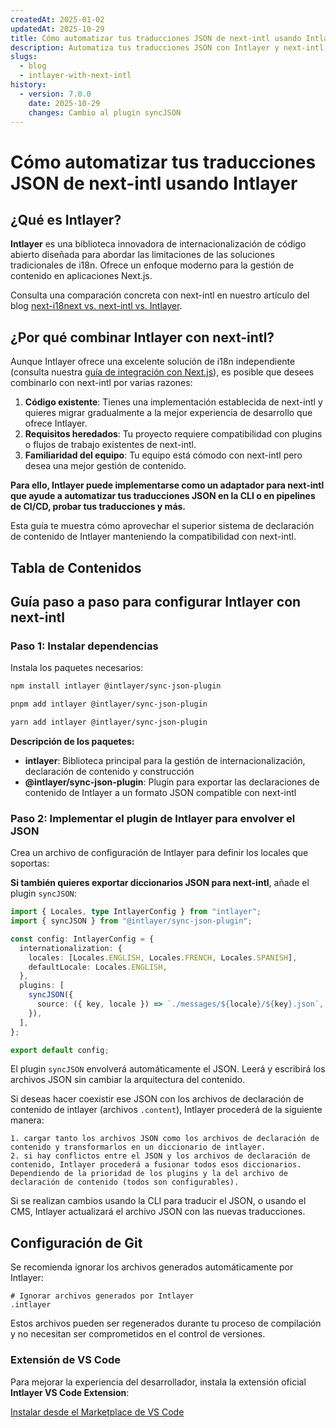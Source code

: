 ```yaml
---
createdAt: 2025-01-02
updatedAt: 2025-10-29
title: Cómo automatizar tus traducciones JSON de next-intl usando Intlayer
description: Automatiza tus traducciones JSON con Intlayer y next-intl para una internacionalización mejorada en aplicaciones Next.js.
slugs:
  - blog
  - intlayer-with-next-intl
history:
  - version: 7.0.0
    date: 2025-10-29
    changes: Cambio al plugin syncJSON
---
```


# Cómo automatizar tus traducciones JSON de next-intl usando Intlayer

## ¿Qué es Intlayer?

**Intlayer** es una biblioteca innovadora de internacionalización de código abierto diseñada para abordar las limitaciones de las soluciones tradicionales de i18n. Ofrece un enfoque moderno para la gestión de contenido en aplicaciones Next.js.

Consulta una comparación concreta con next-intl en nuestro artículo del blog [next-i18next vs. next-intl vs. Intlayer](https://github.com/aymericzip/intlayer/blob/main/docs/blog/es/next-i18next_vs_next-intl_vs_intlayer.md).

## ¿Por qué combinar Intlayer con next-intl?

Aunque Intlayer ofrece una excelente solución de i18n independiente (consulta nuestra [guía de integración con Next.js](https://github.com/aymericzip/intlayer/blob/main/docs/docs/es/intlayer_with_nextjs_16.md)), es posible que desees combinarlo con next-intl por varias razones:

1. **Código existente**: Tienes una implementación establecida de next-intl y quieres migrar gradualmente a la mejor experiencia de desarrollo que ofrece Intlayer.
2. **Requisitos heredados**: Tu proyecto requiere compatibilidad con plugins o flujos de trabajo existentes de next-intl.
3. **Familiaridad del equipo**: Tu equipo está cómodo con next-intl pero desea una mejor gestión de contenido.

**Para ello, Intlayer puede implementarse como un adaptador para next-intl que ayude a automatizar tus traducciones JSON en la CLI o en pipelines de CI/CD, probar tus traducciones y más.**

Esta guía te muestra cómo aprovechar el superior sistema de declaración de contenido de Intlayer manteniendo la compatibilidad con next-intl.

## Tabla de Contenidos

<TOC/>

## Guía paso a paso para configurar Intlayer con next-intl

### Paso 1: Instalar dependencias

Instala los paquetes necesarios:

```bash packageManager="npm"
npm install intlayer @intlayer/sync-json-plugin
```

```bash packageManager="pnpm"
pnpm add intlayer @intlayer/sync-json-plugin
```

```bash packageManager="yarn"
yarn add intlayer @intlayer/sync-json-plugin
```

**Descripción de los paquetes:**

- **intlayer**: Biblioteca principal para la gestión de internacionalización, declaración de contenido y construcción
- **@intlayer/sync-json-plugin**: Plugin para exportar las declaraciones de contenido de Intlayer a un formato JSON compatible con next-intl

### Paso 2: Implementar el plugin de Intlayer para envolver el JSON

Crea un archivo de configuración de Intlayer para definir los locales que soportas:

**Si también quieres exportar diccionarios JSON para next-intl**, añade el plugin `syncJSON`:

```typescript fileName="intlayer.config.ts"
import { Locales, type IntlayerConfig } from "intlayer";
import { syncJSON } from "@intlayer/sync-json-plugin";

const config: IntlayerConfig = {
  internationalization: {
    locales: [Locales.ENGLISH, Locales.FRENCH, Locales.SPANISH],
    defaultLocale: Locales.ENGLISH,
  },
  plugins: [
    syncJSON({
      source: ({ key, locale }) => `./messages/${locale}/${key}.json`,
    }),
  ],
};

export default config;
```

El plugin `syncJSON` envolverá automáticamente el JSON. Leerá y escribirá los archivos JSON sin cambiar la arquitectura del contenido.

Si deseas hacer coexistir ese JSON con los archivos de declaración de contenido de intlayer (archivos `.content`), Intlayer procederá de la siguiente manera:

    1. cargar tanto los archivos JSON como los archivos de declaración de contenido y transformarlos en un diccionario de intlayer.
    2. si hay conflictos entre el JSON y los archivos de declaración de contenido, Intlayer procederá a fusionar todos esos diccionarios. Dependiendo de la prioridad de los plugins y la del archivo de declaración de contenido (todos son configurables).

Si se realizan cambios usando la CLI para traducir el JSON, o usando el CMS, Intlayer actualizará el archivo JSON con las nuevas traducciones.

## Configuración de Git

Se recomienda ignorar los archivos generados automáticamente por Intlayer:

```plaintext fileName=".gitignore"
# Ignorar archivos generados por Intlayer
.intlayer
```

Estos archivos pueden ser regenerados durante tu proceso de compilación y no necesitan ser comprometidos en el control de versiones.

### Extensión de VS Code

Para mejorar la experiencia del desarrollador, instala la extensión oficial **Intlayer VS Code Extension**:

[Instalar desde el Marketplace de VS Code](https://marketplace.visualstudio.com/items?itemName=intlayer.intlayer-vs-code-extension)
